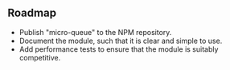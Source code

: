Roadmap
---

- Publish "micro-queue" to the NPM repository.
- Document the module, such that it is clear and simple to use.
- Add performance tests to ensure that the module is suitably competitive.

